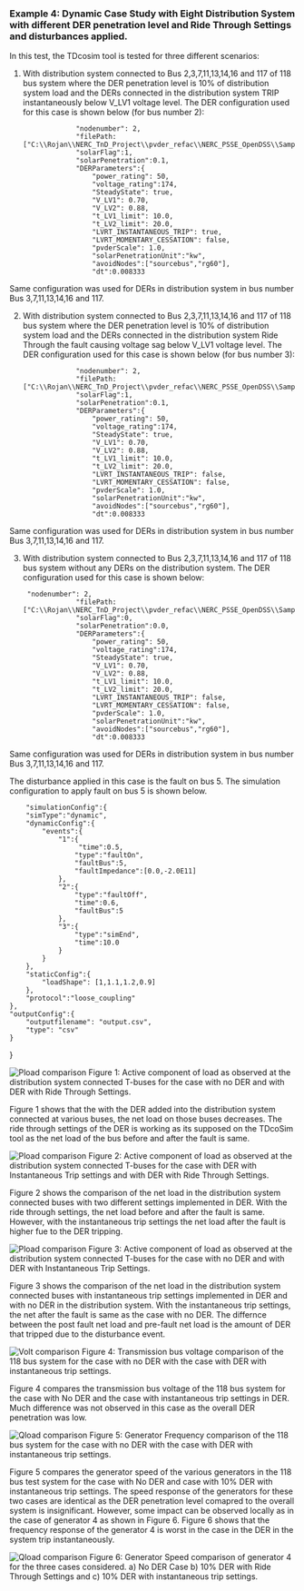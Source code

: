 
### Example 4: Dynamic Case Study with Eight Distribution System with different DER penetration level and Ride Through Settings and disturbances applied.

In this test, the TDcosim tool is tested for three different scenarios:
1. With distribution system connected to Bus 2,3,7,11,13,14,16 and 117 of 118 bus system where the DER penetration level is 10% of distribution system load and the DERs connected in the distribution system TRIP instantaneously below V_LV1 voltage level. The DER configuration used for this case is shown below (for bus number 2):

                    "nodenumber": 2,
                    "filePath: ["C:\\Rojan\\NERC_TnD_Project\\pvder_refac\\NERC_PSSE_OpenDSS\\SampleData\\DNetworks\\123Bus\\case123ZIP.dss"],
                    "solarFlag":1,
                    "solarPenetration":0.1,
                    "DERParameters":{
                        "power_rating": 50,
                        "voltage_rating":174,
                        "SteadyState": true,
                        "V_LV1": 0.70,
                        "V_LV2": 0.88,
                        "t_LV1_limit": 10.0,  
                        "t_LV2_limit": 20.0,
                        "LVRT_INSTANTANEOUS_TRIP": true,
                        "LVRT_MOMENTARY_CESSATION": false,
                        "pvderScale": 1.0,
                        "solarPenetrationUnit":"kw",
                        "avoidNodes":["sourcebus","rg60"],
                        "dt":0.008333
                    

Same configuration was used for DERs in distribution system in bus number Bus 3,7,11,13,14,16 and 117.

2. With distribution system connected to Bus 2,3,7,11,13,14,16 and 117 of 118 bus system where the DER penetration level is 10% of distribution system load and the DERs connected in the distribution system Ride Through the fault causing voltage sag below V_LV1 voltage level. The DER configuration used for this case is shown below (for bus number 3):


                    "nodenumber": 2,
                    "filePath: ["C:\\Rojan\\NERC_TnD_Project\\pvder_refac\\NERC_PSSE_OpenDSS\\SampleData\\DNetworks\\123Bus\\case123ZIP.dss"],
                    "solarFlag":1,
                    "solarPenetration":0.1,
                    "DERParameters":{
                        "power_rating": 50,
                        "voltage_rating":174,
                        "SteadyState": true,
                        "V_LV1": 0.70,
                        "V_LV2": 0.88,
                        "t_LV1_limit": 10.0,  
                        "t_LV2_limit": 20.0,
                        "LVRT_INSTANTANEOUS_TRIP": false,
                        "LVRT_MOMENTARY_CESSATION": false,
                        "pvderScale": 1.0,
                        "solarPenetrationUnit":"kw",
                        "avoidNodes":["sourcebus","rg60"],
                        "dt":0.008333
                        
Same configuration was used for DERs in distribution system in bus number Bus 3,7,11,13,14,16 and 117.

3. With distribution system connected to Bus 2,3,7,11,13,14,16 and 117 of 118 bus system without any DERs on the distribution system. The DER configuration used for this case is shown below:


        "nodenumber": 2,
                    "filePath: ["C:\\Rojan\\NERC_TnD_Project\\pvder_refac\\NERC_PSSE_OpenDSS\\SampleData\\DNetworks\\123Bus\\case123ZIP.dss"],
                    "solarFlag":0,
                    "solarPenetration":0.0,
                    "DERParameters":{
                        "power_rating": 50,
                        "voltage_rating":174,
                        "SteadyState": true,
                        "V_LV1": 0.70,
                        "V_LV2": 0.88,
                        "t_LV1_limit": 10.0,  
                        "t_LV2_limit": 20.0,
                        "LVRT_INSTANTANEOUS_TRIP": false,
                        "LVRT_MOMENTARY_CESSATION": false,
                        "pvderScale": 1.0,
                        "solarPenetrationUnit":"kw",
                        "avoidNodes":["sourcebus","rg60"],
                        "dt":0.008333
                        
Same configuration was used for DERs in distribution system in bus number Bus 3,7,11,13,14,16 and 117.


The disturbance applied in this case is the fault on bus 5. The simulation configuration to apply fault on bus 5 is shown below.


        "simulationConfig":{
        "simType":"dynamic",
        "dynamicConfig":{
            "events":{
                "1":{
                     "time":0.5,
                    "type":"faultOn",
                    "faultBus":5,
                    "faultImpedance":[0.0,-2.0E11]
                },
                "2":{
                    "type":"faultOff",
                    "time":0.6,
                    "faultBus":5
                },
                "3":{
                    "type":"simEnd",
                    "time":10.0
                }
            }
        },
        "staticConfig":{
            "loadShape": [1,1.1,1.2,0.9]
        },
        "protocol":"loose_coupling"
    },
    "outputConfig":{
        "outputfilename": "output.csv",
        "type": "csv"
    }
}

![Pload comparison](Use%20Case%20Results/Study%204/no_DER_vs_DER_RT.png)
Figure 1: Active component of load as observed at the distribution system connected T-buses for the case with no DER and with DER with Ride Through Settings.

Figure 1 shows that the with the DER added into the distribution system connected at various buses, the net load on those buses decreases. The ride through settings of the DER is working as its supposed on the TDcoSim tool as the net load of the bus before and after the fault is same.

![Pload comparison](Use%20Case%20Results/Study%204/DER_Trip_vs_no_DER.png)
Figure 2: Active component of load as observed at the distribution system connected T-buses for the case with DER with Instantaneous Trip settings and with DER with Ride Through Settings.

Figure 2 shows the comparison of the net load in the distribution system connected buses with two different settings implemented in DER. With the ride through settings, the net load before and after the fault is same. However, with the instantaneous trip settings the net load after the fault is higher fue to the DER tripping.

![Pload comparison](Use%20Case%20Results/Study%204/DER_Trip_vs_DER_RT.png)
Figure 3: Active component of load as observed at the distribution system connected T-buses for the case with no DER and with DER with Instantaneous Trip Settings.

Figure 3 shows the comparison of the net load in the distribution system connected buses with instantaneous trip settings implemented in DER and with no DER in the distribution system. With the instantaneous trip settings, the net after the fault is same as the case with no DER. The differnce between the post fault net load and pre-fault net load is the amount of DER that tripped due to the disturbance event.

![Volt comparison](Use%20Case%20Results/Study%204/Transmission_bus_volt_no_DER_vs_DER_trip.png)
Figure 4: Transmission bus voltage comparison of the 118 bus system for the case with no DER with the case with DER with instantaneous trip settings.

Figure 4 compares the transmission bus voltage of the 118 bus system for the case with No DER and the case with instantaneous trip settings in DER. Much difference was not observed in this case as the overall DER penetration was low.

![Qload comparison](Use%20Case%20Results/Study%204/Gen_speed_no_DER_vs_DER_trip.png)
Figure 5: Generator Frequency comparison of the 118 bus system for the case with no DER with the case with DER with instantaneous trip settings.

Figure 5 compares the generator speed of the various generators in the 118 bus test system for the case with No DER and case with 10% DER with instantaneous trip settings. The speed response of the generators for these two cases are identical as the DER penetration level comapred to the overall system is insignificant. However, some impact can be observed locally as in the case of generator 4 as shown in Figure 6. Figure 6 shows that the frequency response of the generator 4 is worst in the case in the DER in the system trip instantaneously.

![Qload comparison](Use%20Case%20Results/Study%204/Generator_4_speed.PNG)
Figure 6: Generator Speed comparison of generator 4 for the three cases considered. a) No DER Case b) 10% DER with Ride Through Settings and c) 10% DER with instantaneous trip settings.


